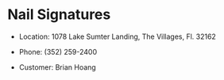 # Nail Signatures

* Location: 1078 Lake Sumter Landing, The Villages, Fl. 32162
* Phone: (352) 259-2400

* Customer: Brian Hoang
